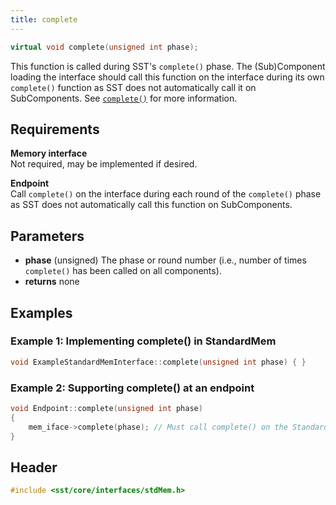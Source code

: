 ```yaml
---
title: complete
---
```


```cpp
virtual void complete(unsigned int phase);
```

This function is called during SST's `complete()` phase. The (Sub)Component loading the interface should call this function on the interface during its own `complete()` function as SST does not automatically call it on SubComponents. See [`complete()`](../../component/lifecycle/complete) for more information.

## Requirements
**Memory interface** &nbsp;  
Not required, may be implemented if desired.

**Endpoint** &nbsp;  
Call `complete()` on the interface during each round of the `complete()` phase as SST does not automatically call this function on SubComponents. 


## Parameters
* **phase** (unsigned) The phase or round number (i.e., number of times `complete()` has been called on all components).
* **returns** none


## Examples

### Example 1: Implementing complete() in StandardMem
<!--- SOURCE_CODE: NONE --->
```cpp
void ExampleStandardMemInterface::complete(unsigned int phase) { }
```

### Example 2: Supporting complete() at an endpoint
```cpp
void Endpoint::complete(unsigned int phase)
{
    mem_iface->complete(phase); // Must call complete() on the StandardMem interface
}
```

## Header
```cpp
#include <sst/core/interfaces/stdMem.h>
```